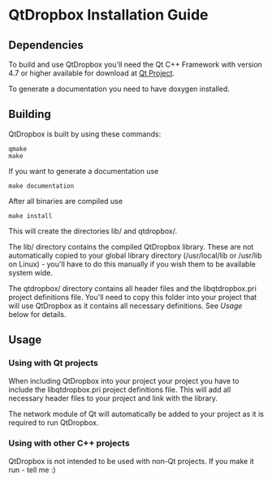 # QtDropbox Installation Guide

## Dependencies
To build and use QtDropbox you'll need the Qt C++ Framework with
version 4.7 or higher available for download at
[Qt Project](http://http://qt-project.org/).

To generate a documentation you need to have doxygen installed.

## Building
QtDropbox is built by using these commands:

    qmake
    make

If you want to generate a documentation use

    make documentation

After all binaries are compiled use

    make install

This will create the directories lib/ and qtdropbox/.

The lib/ directory contains the compiled QtDropbox library. These are
not automatically copied to your global library directory
(/usr/local/lib or /usr/lib on Linux) - you'll have to do this manually
if you wish them to be available system wide.

The qtdropbox/ directory contains all header files and the
libqtdropbox.pri project definitions file. You'll need to copy this
folder into your project that will use QtDropbox as it contains all
necessary definitions. See _Usage_ below for details.

## Usage
### Using with Qt projects
When including QtDropbox into your project your project you have to
include the libqtdropbox.pri project definitions file. This will add
all necessary header files to your project and link with the library.

The network module of Qt will automatically be added to your project
as it is required to run QtDropbox.

### Using with other C++ projects
QtDropbox is not intended to be used with non-Qt projects. If you
make it run - tell me :)


